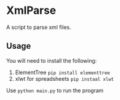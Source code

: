 # XmlParse
A script to parse xml files.

## Usage
You will need to install the following:
1. ElementTree ```pip install elementtree```
2. xlwt for spreadsheets ```pip instaal xlwt```

Use ```python main.py``` to run the program
